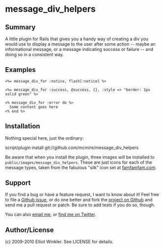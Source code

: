 # message_div_helpers

## Summary

A little plugin for Rails that gives you a handy way of creating a div you would use to display a message to the user after some action -- maybe an informational message, or a message indicating success or failure -- and doing so in a consistent way.

## Examples

    <%= message_div_for :notice, flash[:notice] %>

    <%= message_div_for :success, @success, {}, :style => "border: 1px solid green" %>

    <% message_div_for :error do %>
      Some content goes here
    <% end %>

## Installation

Nothing special here, just the ordinary:

  script/plugin install git://github.com/mcmire/message_div_helpers

Be aware that when you install the plugin, three images will be installed to `public/images/message_div_helpers`. These are just icons for each of the message types, taken from the fabulous "silk" icon set at [famfamfam.com](http://famfamfam.com/lab/icons/silk/).

## Support

If you find a bug or have a feature request, I want to know about it! Feel free to file a [Github issue](http://github.com/mcmire/message_div_helpers/issues), or do one better and fork the [project on Github](http://github.com/mcmire/message_div_helpers) and send me a pull request or patch. Be sure to add tests if you do so, though.

You can also [email me](mailto:elliot.winkler@gmail.com), or [find me on Twitter](http://twitter.com/mcmire).

## Author/License

(c) 2009-2010 Elliot Winkler. See LICENSE for details.